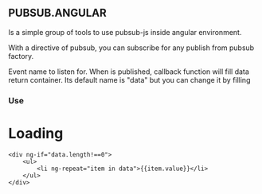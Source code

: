 ## PUBSUB.ANGULAR

Is a simple group of tools to use pubsub-js inside angular environment.

With a directive of pubsub, you can subscribe for any publish from pubsub factory.

<div ps-subscribe="<event>|[<container>]">

Event name to listen for. When <event> is published, callback function will fill data return container. Its default name is "data" but you can change it by filling <container>

### Use

<div ps-subscribe="loaded">
    <div ng-if="!!data===false">
        <h1>Loading</h1>
    </div>
    
    <div ng-if="data.length!==0">
        <ul>
            <li ng-repeat="item in data">{{item.value}}</li>
        </ul>
    </div>
</div>